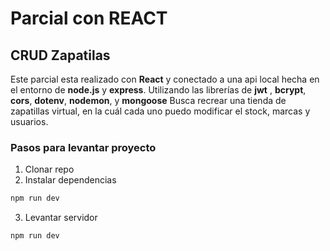 # Parcial con REACT
## CRUD Zapatilas
Este parcial esta realizado con **React** y conectado a una api local hecha en el entorno de **node.js** y **express**.
Utilizando las librerías de **jwt** , **bcrypt**, **cors**, **dotenv**, **nodemon**, y **mongoose**
Busca recrear una tienda de zapatillas virtual, en la cuál cada uno puedo modificar el stock, marcas y usuarios.

### Pasos para levantar proyecto
1. Clonar repo
2. Instalar dependencias
```bash
npm run dev
```
3. Levantar servidor
```bash
npm run dev
```

